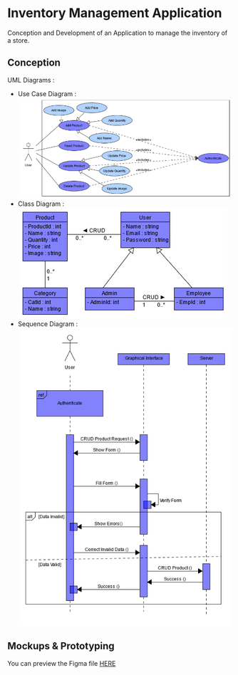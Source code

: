 # Inventory Management Application

Conception and Development of an Application to manage the inventory of a store.

## Conception

UML Diagrams :

- Use Case Diagram : ![use case diagram](./assets/use-case-diagram.png)
- Class Diagram : ![class diagram](./assets/class-diagram.png)
- Sequence Diagram : ![sequence diagram](./assets/sequence-diagram.png)

## Mockups & Prototyping

You can preview the Figma file [HERE](https://www.figma.com/proto/6JTwgooyVt0zsoVSGKk3Ak/Brief-4?node-id=11%3A10&scaling=contain&page-id=0%3A1&starting-point-node-id=11%3A10)
